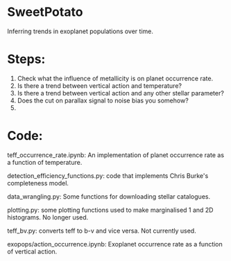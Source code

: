 # SweetPotato

Inferring trends in exoplanet populations over time.

Steps:
=======

1. Check what the influence of metallicity is on planet occurrence rate.
2. Is there a trend between vertical action and temperature?
3. Is there a trend between vertical action and any other stellar parameter?
4. Does the cut on parallax signal to noise bias you somehow?
5.

Code:
=====


teff_occurrence_rate.ipynb: An implementation of planet occurrence rate as a
function of temperature.

detection_efficiency_functions.py: code that implements Chris Burke's
completeness model.

data_wrangling.py: Some functions for downloading stellar catalogues.

plotting.py: some plotting functions used to make marginalised 1 and 2D
histograms. No longer used.

teff_bv.py: converts teff to b-v and vice versa. Not currently used.

exopops/action_occurrence.ipynb: Exoplanet occurrence rate as a function of
vertical action.
